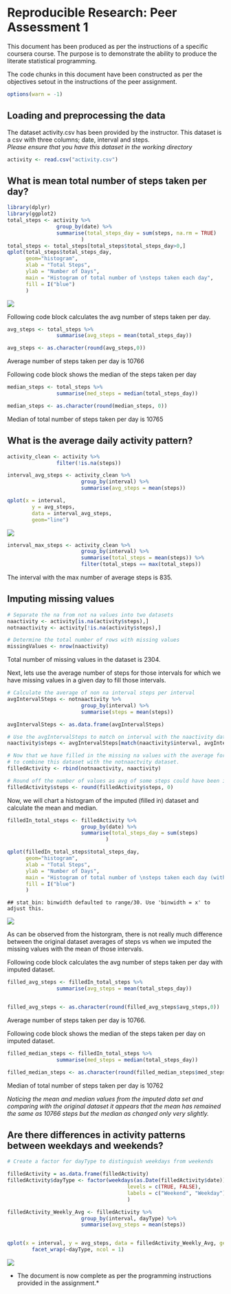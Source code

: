 # Reproducible Research: Peer Assessment 1

This document has been produced as per the instructions of a specific coursera course. The purpose is to demonstrate the ability to produce the literate statistical programming.  

The code chunks in this document have been constructed as per the objectives setout in the instructions of the peer assignment.


```r
options(warn = -1)
```

## Loading and preprocessing the data

The dataset activity.csv has been provided by the instructor. This dataset is a csv with three columns; date, interval and steps.  
*Please ensure that you have this dataset in the working directory*  


```r
activity <- read.csv("activity.csv")
```

## What is mean total number of steps taken per day?

```r
library(dplyr)
library(ggplot2)
total_steps <- activity %>%
                group_by(date) %>%
                summarise(total_steps_day = sum(steps, na.rm = TRUE)
                        )
total_steps <- total_steps[total_steps$total_steps_day>0,]
qplot(total_steps$total_steps_day, 
      geom="histogram",
      xlab = "Total Steps",
      ylab = "Number of Days",
      main = "Histogram of total number of \nsteps taken each day",
      fill = I("blue")
      )
```

![](PA1_template_files/figure-html/totalsteps-1.png) 

Following code block calculates the avg number of steps taken per day.  


```r
avg_steps <- total_steps %>%
                summarise(avg_steps = mean(total_steps_day))

avg_steps <- as.character(round(avg_steps,0))
```

  
Average number of steps taken per day is 10766  

Following code block shows the median of the steps taken per day  


```r
median_steps <- total_steps %>%
                summarise(med_steps = median(total_steps_day))

median_steps <- as.character(round(median_steps, 0))
```

Median of total number of steps taken per day is 10765  


## What is the average daily activity pattern?

```r
activity_clean <- activity %>% 
                filter(!is.na(steps))

interval_avg_steps <- activity_clean %>%
                        group_by(interval) %>%
                        summarise(avg_steps = mean(steps))

qplot(x = interval,
        y = avg_steps,
        data = interval_avg_steps,
        geom="line")
```

![](PA1_template_files/figure-html/intervalmean-1.png) 

```r
interval_max_steps <- activity_clean %>%
                        group_by(interval) %>%
                        summarise(total_steps = mean(steps)) %>%
                        filter(total_steps == max(total_steps))
```

The interval with the max number of average steps is 835.  


## Imputing missing values

```r
# Separate the na from not na values into two datasets
naactivity <- activity[is.na(activity$steps),]
notnaactivity <- activity[!is.na(activity$steps),]

# Determine the total number of rows with missing values
missingValues <- nrow(naactivity)
```

Total number of missing values in the dataset is 2304.  

Next, lets use the average number of steps for those intervals for which we have missing values in a given
day to fill those intervals.


```r
# Calculate the average of non na interval steps per interval
avgIntervalSteps <- notnaactivity %>%
                        group_by(interval) %>%
                        summarise(steps = mean(steps))

avgIntervalSteps <- as.data.frame(avgIntervalSteps)

# Use the avgIntervalSteps to match on interval with the naactivity dataset and update (fill in) the steps in nactivity dataset
naactivity$steps <- avgIntervalSteps[match(naactivity$interval, avgIntervalSteps$interval),2]

# Now that we have filled in the missing na values with the average for that interval use rbind
# to combine this dataset with the notnaactvity dataset.
filledActivity <- rbind(notnaactivity, naactivity)

# Round off the number of values as avg of some steps could have been in decimals.
filledActivity$steps <- round(filledActivity$steps, 0)
```

Now, we will chart a histogram of the imputed (filled in) dataset and calculate the mean and median.  


```r
filledIn_total_steps <- filledActivity %>%
                        group_by(date) %>%
                        summarise(total_steps_day = sum(steps)
                                )

qplot(filledIn_total_steps$total_steps_day, 
      geom="histogram",
      xlab = "Total Steps",
      ylab = "Number of Days",
      main = "Histogram of total number of \nsteps taken each day (with imputed missing values)",
      fill = I("blue")
      )
```

```
## stat_bin: binwidth defaulted to range/30. Use 'binwidth = x' to adjust this.
```

![](PA1_template_files/figure-html/filledInHisto-1.png) 

As can be observed from the historgram, there is not really much difference between the original dataset
averages of steps vs when we imputed the missing values with the mean of those intervals.

Following code block calculates the avg number of steps taken per day with imputed dataset.  


```r
filled_avg_steps <- filledIn_total_steps %>%
                summarise(avg_steps = mean(total_steps_day))


filled_avg_steps <- as.character(round(filled_avg_steps$avg_steps,0))
```

  
Average number of steps taken per day is 10766.  

Following code block shows the median of the steps taken per day on imputed dataset.  


```r
filled_median_steps <- filledIn_total_steps %>%
                summarise(med_steps = median(total_steps_day))

filled_median_steps <- as.character(round(filled_median_steps$med_steps, 0))
```

Median of total number of steps taken per day is 10762  

*Noticing the mean and median values from the imputed data set and comparing with the original dataset it appears that the mean has remained the same as 10766 steps but the median as changed only very slightly.*  

## Are there differences in activity patterns between weekdays and weekends?  


```r
# Create a factor for dayType to distinguish weekdays from weekends

filledActivity = as.data.frame(filledActivity)
filledActivity$dayType <- factor(weekdays(as.Date(filledActivity$date)) %in% c("Saturday", "Sunday"), 
                                       levels = c(TRUE, FALSE),
                                       labels = c("Weekend", "Weekday")
                                       )

filledActivity_Weekly_Avg <- filledActivity %>%
                        group_by(interval, dayType) %>%
                        summarise(avg_steps = mean(steps))


qplot(x = interval, y = avg_steps, data = filledActivity_Weekly_Avg, geom="line", facets = . ~ dayType) + 
        facet_wrap(~dayType, ncol = 1)
```

![](PA1_template_files/figure-html/weekAnalysis-1.png) 

* The document is now complete as per the programming instructions provided in the assignment.*  
